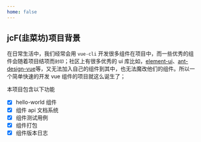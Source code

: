 ```yaml
---
home: false
---
```


## jcF(韭菜坊)项目背景

在日常生活中，我们经常会用 `vue-cli` 开发很多组件在项目中，而一些优秀的组件会随着项目结项而`封印`；社区上有很多优秀的 ui 库比如，[element-ui](https://element.eleme.cn/)、[ant-design-vue](https://antdv.com/docs/vue/introduce-cn/)等，又无法加入自己的组件到其中，也无法魔改他们的组件。所以一个简单快速的开发 vue 组件的项目就这么诞生了；

本项目包含以下功能

- [x] hello-world 组件
- [x] 组件 api 文档系统
- [x] 组件测试用例
- [x] 组件打包
- [x] 组件版本日志

